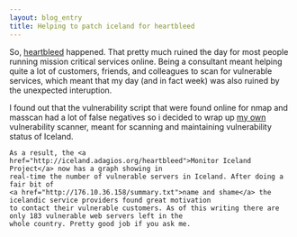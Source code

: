 ```yaml
---
layout: blog_entry
title: Helping to patch iceland for heartbleed
---
```

<p>
    So, <a href="http://heartbleed.com">heartbleed</a> happened. That pretty much ruined the day for most people running
    mission critical services online. Being a consultant meant helping quite a lot of customers, friends, and
    colleagues to scan for vulnerable services, which meant that my day (and in fact week) was also ruined by the
    unexpected interuption.
</p>

<p>
    I found out that the vulnerability script that were found online for nmap and masscan had a lot of false
    negatives so i decided to wrap up <a href="http://github.com/palli/heartbleed-masstest">my own</a> vulnerability
    scanner, meant for scanning and maintaining vulnerability status of Iceland.

    As a result, the <a href="http://iceland.adagios.org/heartbleed">Monitor Iceland Project</a> now has a graph showing in
    real-time the number of vulnerable servers in Iceland. After doing a fair bit of
    <a href="http://176.10.36.158/summary.txt">name and shame</a> the icelandic service providers found great motivation
    to contact their vulnerable customers. As of this writing there are only 183 vulnerable web servers left in the
    whole country. Pretty good job if you ask me.

</p>
